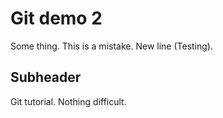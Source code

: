 # Git demo 2

Some thing.
This is a mistake.
New line (Testing).

## Subheader

Git tutorial.
Nothing difficult.
